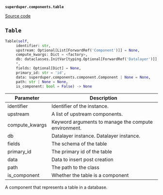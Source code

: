**`superduper.components.table`** 

[Source code](https://github.com/superduper-io/superduper/blob/main/superduper/components/table.py)

## `Table` 

```python
Table(self,
     identifier: str,
     upstream: Optional[List[ForwardRef('Component')]] = None,
     compute_kwargs: Dict = <factory>,
     db: dataclasses.InitVar[typing.Optional[ForwardRef('Datalayer')]] = None,
     *,
     fields: Optional[Dict] = None,
     primary_id: str = 'id',
     data: superduper.components.component.Component | None = None,
     path: str | None = None,
     is_component: bool = False) -> None
```
| Parameter | Description |
|-----------|-------------|
| identifier | Identifier of the instance. |
| upstream | A list of upstream components. |
| compute_kwargs | Keyword arguments to manage the compute environment. |
| db | Datalayer instance. Datalayer instance. |
| fields | The schema of the table |
| primary_id | The primary id of the table |
| data | Data to insert post creation |
| path | The path to the class |
| is_component | Whether the table is a component |

A component that represents a table in a database.

